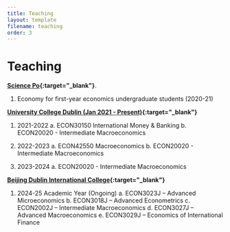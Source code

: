 ```yaml
---
title: Teaching
layout: template
filename: teaching
order: 3
--- 
```


# Teaching

**[Science Po](){:target="_blank"}**.

1. Economy for first-year economics undergraduate students (2020-21)


**[University College Dublin (Jan 2021 - Present)](){:target="_blank"}**

1.	2021-2022 
    a.	ECON30150 International Money & Banking
    b.	ECON20020 - Intermediate Macroeconomics

2. 2022-2023 
    a.	ECON42550 Macroeconomics
    b.	ECON20020 - Intermediate Macroeconomics

3. 2023-2024 
    a.	ECON20020 - Intermediate Macroeconomics


**[Beijing Dublin International College](){:target="_blank"}**

1. 2024-25 Academic Year (Ongoing)
    a.	ECON3023J – Advanced Microeconomics
    b.	ECON3018J – Advanced Econometrics
    c.	ECON2002J – Intermediate Macroeconomics
    d.	ECON3027J – Advanced Macroeconomics
    e.	ECON3029J – Economics of International Finance






